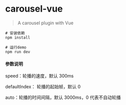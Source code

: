 # carousel-vue

> A carousel plugin with Vue

```
# 安装依赖
npm install

# 运行demo
npm run dev
```

#### 参数说明

speed：轮播的速度，默认 300ms

defaultIndex： 轮播的起始帧，默认 0

auto：轮播的时间间隔，默认 3000ms，0 代表不自动轮播
